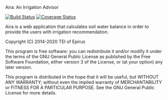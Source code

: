 Aira: An Irrigation Advisor

[![Build Status][travis-button]][travis]
[![Coverage Status][codecov-button]][codecov]

[travis-button]: http://img.shields.io/travis/openmeteo/aira.svg
[travis]: https://travis-ci.org/openmeteo/aira
[codecov-button]: https://codecov.io/gh/openmeteo/aira/branch/master/graph/badge.svg
[codecov]: https://codecov.io/gh/openmeteo/aira

Aira is a web application that calculates soil water balance in order
to provide the users with irrigation recommendation.

Copyright (C) 2014-2020 TEI of Epirus

This program is free software: you can redistribute it and/or modify
it under the terms of the GNU General Public License as published by
the Free Software Foundation, either version 3 of the License, or (at
your option) any later version.

This program is distributed in the hope that it will be useful, but
WITHOUT ANY WARRANTY; without even the implied warranty of
MERCHANTABILITY or FITNESS FOR A PARTICULAR PURPOSE.  See the GNU
General Public License for more details.
